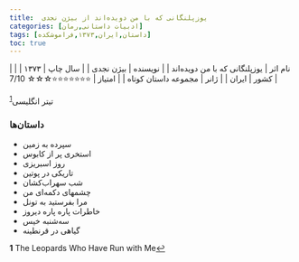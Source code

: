 ```yaml
---
title:  یوزپلنگانی که با من دویده‌اند از بیژن نجدی
categories: [ادبیات داستانی,رمان]
tags: [داستان,ایران,۱۳۷۳,فراموشکده]
toc: true
---
```


| نام اثر | یوزپلنگانی که با من دویده‌اند |
| نویسنده | بیژن نجدی |
| سال چاپ | ۱۳۷۳  |
| کشور | ایران  |
| ژانر | مجموعه داستان کوتاه  |
| امتیاز | ⭐⭐⭐⭐⭐⭐⭐☆☆☆ 7/10  |


تیتر انگلیسی<sup id="a1">[1](#f1)</sup>


### داستان‌ها

- سپرده به زمین
- استخری پر از کابوس
- روز اسبریزی
- تاریکی در پوتین
- شب سهراب‌کشان
- چشمهای دکمه‌ای من
- مرا بفرستید به تونل
- خاطرات پاره پاره دیروز
- سه‌شنبه خیس
- گیاهی در قرنطینه

<b id="f1">1</b> <span class="footnote">The Leopards Who Have Run with Me</span>[↩](#a1)
